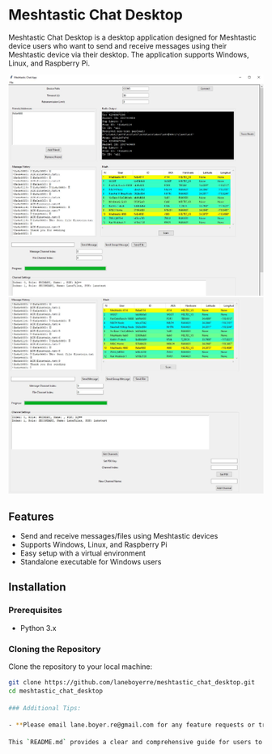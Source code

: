 # Meshtastic Chat Desktop

Meshtastic Chat Desktop is a desktop application designed for Meshtastic device users who want to send and receive messages using their Meshtastic device via their desktop. The application supports Windows, Linux, and Raspberry Pi.

![Screenshot 1](ScreenShots/MainScreen1.JPG)
![Screenshot 2](ScreenShots/MainScreen2.JPG)

## Features

- Send and receive messages/files using Meshtastic devices
- Supports Windows, Linux, and Raspberry Pi
- Easy setup with a virtual environment
- Standalone executable for Windows users

## Installation

### Prerequisites

- Python 3.x

### Cloning the Repository

Clone the repository to your local machine:

```sh
git clone https://github.com/laneboyerre/meshtastic_chat_desktop.git
cd meshtastic_chat_desktop

### Additional Tips:

- **Please email lane.boyer.re@gmail.com for any feature requests or trouble shooting.

This `README.md` provides a clear and comprehensive guide for users to understand, install, and use your application. If you have any specific sections or additional information you'd like to include, let me know!
